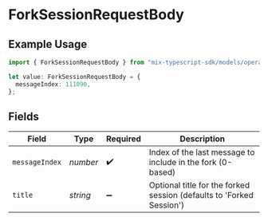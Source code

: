 # ForkSessionRequestBody

## Example Usage

```typescript
import { ForkSessionRequestBody } from "mix-typescript-sdk/models/operations";

let value: ForkSessionRequestBody = {
  messageIndex: 111090,
};
```

## Fields

| Field                                                                | Type                                                                 | Required                                                             | Description                                                          |
| -------------------------------------------------------------------- | -------------------------------------------------------------------- | -------------------------------------------------------------------- | -------------------------------------------------------------------- |
| `messageIndex`                                                       | *number*                                                             | :heavy_check_mark:                                                   | Index of the last message to include in the fork (0-based)           |
| `title`                                                              | *string*                                                             | :heavy_minus_sign:                                                   | Optional title for the forked session (defaults to 'Forked Session') |